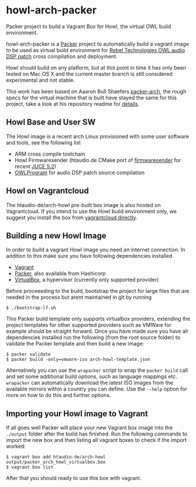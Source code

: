 # howl-arch-packer

Packer project to build a Vagrant Box for Howl, the virtual OWL build environment.

howl-arch-packer is a [Packer](https://www.packer.io/) project to automatically build a vagrant image to be used as virtual build environment for [Rebel Technologies OWL audio DSP patch](https://www.rebeltech.org/patch-library/patches/latest) cross compilation and deployment.

Howl should build on any platform, but at this point in time it has only been tested on Mac OS X and the current master branch is still considered experimental and not stable.

This work has been based on Aaaron Bull Shaefers [packer-arch](https://github.com/elasticdog/packer-arch), the rough specs for the virtual machine that is built have stayed the same for this project, take a look at his repository readme for [details](https://github.com/elasticdog/packer-arch/blob/master/README.md).

## Howl Base and User SW
The Howl image is a recent arch Linux provisioned with some user software and tools, see the following list
* ARM cross compile toolchain
* Howl Firmwaresender (htaudio.de CMake port of [firmwaresender](https://github.com/pingdynasty/FirmwareSender) for recent [JUCE 5.2](https://shop.juce.com/get-juce))
* [OWLProgram](https://github.com/pingdynasty/OwlProgram) for audio DSP patch source compilation

## Howl on Vagrantcloud
The htaudio-de/arch-howl pre-built box image is also hosted on Vagrantcloud. If you intend to use the Howl build environment only, we suggest you install the box from [vagrantcloud directly](https://app.vagrantup.com/htaudio-de/boxes/arch-howl).

## Building a new Howl Image
In order to build a vagrant Howl image you need an internet connection. In addition to this make sure you have following dependencies installed
* [Vagrant](https://www.vagrantup.com/)
* [Packer](https://www.packer.io/), also available from Hashicorp
* [VirtualBox](https://www.virtualbox.org/), a hypervisor (currently only supported provider)

Before proceeeding to the build, bootstrap the project for large files that are needed in the process but arent maintained in git by running

    $ ./bootstrap-lf.sh

This Packer build template only supports virtualbox providers, extending the project templates for other supported providers such as VMWare for example should be straight forward.
Once you have made sure you have all dependencies installed run the following (from the root source folder) to validate the Packer template and then build a new image:

    $ packer validate
    $ packer build -only=vmware-iso arch-howl-template.json

Alternatively you can use the `wrapacker` script to wrap the `packer build` call and set some additional build options, such as language mappings etc. `wrapacker` can automatically download the latest ISO images from the
available mirrors within a country you can define. Use the `--help` option for more on how to do this and further options.

## Importing your Howl image to Vagrant
If all goes well Packer will place your new Vagrant box image into the `./output` folder after the build has finished. Run the following commands to import the new box and then listing all vagrant boxes to check if the import worked:

    $ vagrant box add htaudio-de/arch-howl output/packer_arch_howl_virtualbox.box
    $ vagrant box list

After that you should ready to use this box with vagrant.
